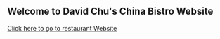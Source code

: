 ## Welcome to David Chu's China Bistro Website 

[Click here to go to restaurant Website](https://aj04.github.io/china-bistro/module5-solution/#/) 


